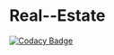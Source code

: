 # Real--Estate
[![Codacy Badge](https://api.codacy.com/project/badge/Grade/1e3e97620de64b69b2cf1f22004ac76c)](https://app.codacy.com/gh/otjake/Real--Estate?utm_source=github.com&utm_medium=referral&utm_content=otjake/Real--Estate&utm_campaign=Badge_Grade)